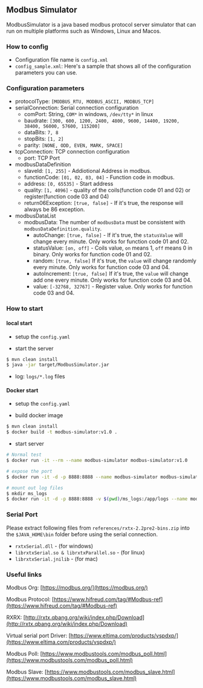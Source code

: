 ## Modbus Simulator

ModbusSimulator is a java based modbus protocol server simulator that can run on multiple platforms such as Windows, Linux and Macos.


### How to config

+ Configuration file name is `config.xml`
+ `config_sample.xml`: Here's a sample that shows all of the configuration parameters you can use. 


### Configuration parameters
- protocolType: `[MODBUS_RTU, MODBUS_ASCII, MODBUS_TCP]`
- serialConnection: Serial connection configuration
    - comPort: String, `COM*` in windows, `/dev/tty*` in linux
	- baudrate: `[300, 600, 1200, 2400, 4800, 9600, 14400, 19200, 38400, 56000, 57600, 115200]`
	- dataBits: `7, 8`
	- stopBits: `[1, 2]`
	- parity: `[NONE, ODD, EVEN, MARK, SPACE]`
- tcpConnection: TCP connection configuration
    - port: TCP Port
- modbusDataDefinition
	- slaveId: `[1, 255]` - Addiotional Address in modbus.
	- functionCode: `[01, 02, 03, 04]` - Function code in modbus.
	- address: `[0, 65535]` - Start address
	- quality: `[1, 4096]` - quality of the coils(function code 01 and 02) or register(function code 03 and 04)
	- return06Exception: `[true, false]` - If it's true, the response will always be 86 exception.
- modbusDataList
    - modbusData: The number of `modbusData` must be consistent with `modbusDataDefinition.quality`.
    	- autoChange: `[true, false]` - If it's true, the `statusValue` will change every minute. Only works for function code 01 and 02.
    	- statusValue: `[on, off]` - Coils value, `on` means 1, `off` means 0 in binary. Only works for function code 01 and 02.
    	- random: `[true, false]` If it's true, the `value` will change randomly every minute. Only works for function code 03 and 04.
    	- autoIncrement: `[true, false]` If it's true, the `value` will change add one every minute. Only works for function code 03 and 04.
    	- value: `[-32768, 32767]` - Register value. Only works for function code 03 and 04.


### How to start 

#### local start

+ setup the `config.yaml`

+ start the server
```bash
$ mvn clean install
$ java -jar target/ModbusSimulator.jar
```

+ log: `logs/*.log` files

#### Docker start

+ setup the `config.yaml`

+ build docker image
```bash
$ mvn clean install
$ docker build -t modbus-simulator:v1.0 .
```

+ start server
```bash
# Normal test
$ docker run -it --rm --name modbus-simulator modbus-simulator:v1.0

# expose the port
$ docker run -it -d -p 8888:8888 --name modbus-simulator modbus-simulator:v1.0

# mount out log files
$ mkdir ms_logs
$ docker run -it -d -p 8888:8888 -v $(pwd)/ms_logs:/app/logs --name modbus-simulator modbus-simulator:v1.0
```


### Serial Port

Please extract following files from `references/rxtx-2.2pre2-bins.zip` into the `$JAVA_HOME\bin` folder before using the serial connection.
- `rxtxSerial.dll` - (for windows)
- `librxtxSerial.so & librxtxParallel.so` - (for linux)
- `librxtxSerial.jnilib` - (for mac)


### Useful links

Modbus Org: [https://modbus.org/](https://modbus.org/)

Modbus Protocol: [https://www.hifreud.com/tag/#Modbus-ref](https://www.hifreud.com/tag/#Modbus-ref)

RXRX: [http://rxtx.qbang.org/wiki/index.php/Download](http://rxtx.qbang.org/wiki/index.php/Download)

Virtual serial port Driver: [https://www.eltima.com/products/vspdxp/](https://www.eltima.com/products/vspdxp/)

Modbus Poll: [https://www.modbustools.com/modbus_poll.html](https://www.modbustools.com/modbus_poll.html)

Modbus Slave: [https://www.modbustools.com/modbus_slave.html](https://www.modbustools.com/modbus_slave.html)
